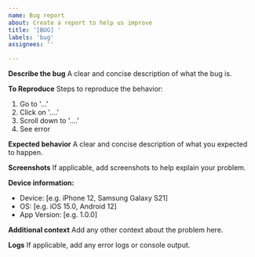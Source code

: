 ```yaml
---
name: Bug report
about: Create a report to help us improve
title: '[BUG] '
labels: 'bug'
assignees: ''

---
```


**Describe the bug**
A clear and concise description of what the bug is.

**To Reproduce**
Steps to reproduce the behavior:
1. Go to '...'
2. Click on '....'
3. Scroll down to '....'
4. See error

**Expected behavior**
A clear and concise description of what you expected to happen.

**Screenshots**
If applicable, add screenshots to help explain your problem.

**Device information:**
 - Device: [e.g. iPhone 12, Samsung Galaxy S21]
 - OS: [e.g. iOS 15.0, Android 12]
 - App Version: [e.g. 1.0.0]

**Additional context**
Add any other context about the problem here.

**Logs**
If applicable, add any error logs or console output.
